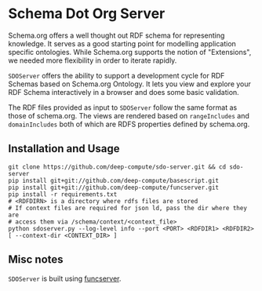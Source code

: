 # Schema Dot Org Server

Schema.org offers a well thought out RDF schema for representing knowledge. It serves as a good starting point for modelling application specific ontologies. While Schema.org supports the notion of "Extensions", we needed more flexibility in order to iterate rapidly.

`SDOServer` offers the ability to support a development cycle for RDF Schemas based on Schema.org Ontology. It lets you view and explore your RDF Schema interactively in a browser and does some basic validation.

The RDF files provided as input to `SDOServer` follow the same format as those of schema.org. The views are rendered based on `rangeIncludes` and `domainIncludes` both of which are RDFS properties defined by schema.org.

## Installation and Usage

```
git clone https://github.com/deep-compute/sdo-server.git && cd sdo-server
pip install git+git://github.com/deep-compute/basescript.git
pip install git+git://github.com/deep-compute/funcserver.git
pip install -r requirements.txt
# <RDFDIRN> is a directory where rdfs files are stored
# If context files are required for json ld, pass the dir where they are
# access them via /schema/context/<context_file>
python sdoserver.py --log-level info --port <PORT> <RDFDIR1> <RDFDIR2> [ --context-dir <CONTEXT_DIR> ]
```

## Misc notes

`SDOServer` is built using [funcserver][1].

[1]: https://github.com/deep-compute/funcserver.git
